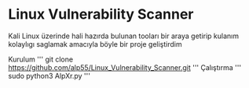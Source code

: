 # Linux Vulnerability Scanner

Kali Linux üzerinde hali hazırda bulunan tooları bir araya getirip kulanım kolaylıgı saglamak amacıyla böyle bir proje geliştirdim

Kurulum
'''
git clone https://github.com/alp55/Linux_Vulnerability_Scanner.git
'''
Çalıştırma 
'''
sudo python3 AlpXr.py
'''

